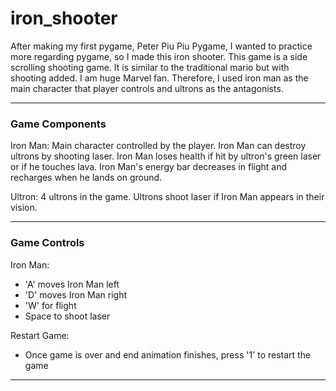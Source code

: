 # iron_shooter
After making my first pygame, Peter Piu Piu Pygame, I wanted to practice more regarding pygame, so I made this iron shooter. 
This game is a side scrolling shooting game. It is similar to the traditional mario but with shooting added. 
I am huge Marvel fan. Therefore, I used iron man as the main character that player controls and ultrons as the antagonists. 

----------------------------------------------
### Game Components
Iron Man: Main character controlled by the player. Iron Man can destroy ultrons by shooting laser. 
Iron Man loses health if hit by ultron's green laser or if he touches lava. Iron Man's energy bar decreases in flight and recharges when he lands on ground.

Ultron: 4 ultrons in the game. Ultrons shoot laser if Iron Man appears in their vision.

-----------------------------------------------
### Game Controls
Iron Man:
- 'A' moves Iron Man left
- 'D' moves Iron Man right
- 'W' for flight
- Space to shoot laser 

Restart Game:
- Once game is over and end animation finishes, press '1' to restart the game

----------------------------------------------
  

